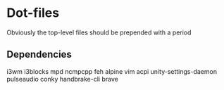 # Dot-files

Obviously the top-level files should be prepended with a period

## Dependencies
i3wm
i3blocks
mpd
ncmpcpp
feh
alpine
vim
acpi
unity-settings-daemon
pulseaudio
conky
handbrake-cli
brave
